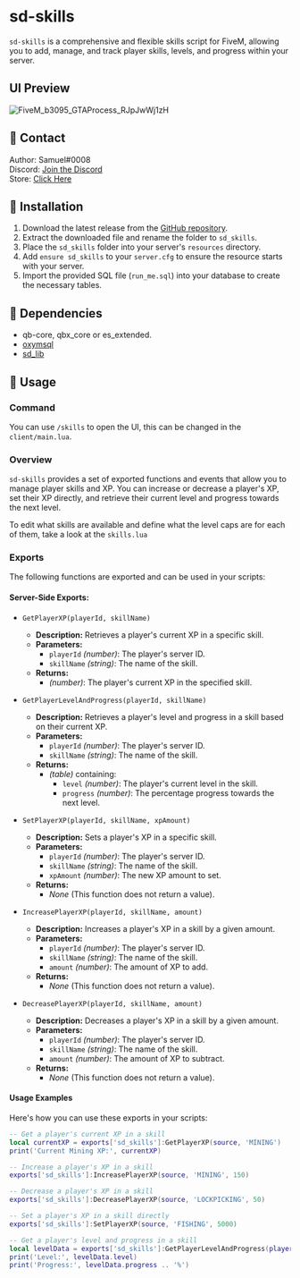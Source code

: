 # sd-skills

`sd-skills` is a comprehensive and flexible skills script for FiveM, allowing you to add, manage, and track player skills, levels, and progress within your server.

## UI Preview
![FiveM_b3095_GTAProcess_RJpJwWj1zH](https://github.com/user-attachments/assets/5ff71723-10f7-45c2-bf42-099ca2b5834f)



## 🔔 Contact

Author: Samuel#0008  
Discord: [Join the Discord](https://discord.gg/samueldev)  
Store: [Click Here](https://fivem.samueldev.shop)

## 💾 Installation

1. Download the latest release from the [GitHub repository](https://github.com/Samuels-Development/sd_skills/releases).
2. Extract the downloaded file and rename the folder to `sd_skills`.
3. Place the `sd_skills` folder into your server's `resources` directory.
4. Add `ensure sd_skills` to your `server.cfg` to ensure the resource starts with your server.
5. Import the provided SQL file (`run_me.sql`) into your database to create the necessary tables.


## 📖 Dependencies
- qb-core, qbx_core or es_extended.
- [oxymsql](https://github.com/overextended/oxmysql) 
- [sd_lib](https://github.com/Samuels-Development/sd_lib/releases)

## 📖 Usage

### Command
You can use `/skills` to open the UI, this can be changed in the `client/main.lua`.

### Overview

`sd-skills` provides a set of exported functions and events that allow you to manage player skills and XP. You can increase or decrease a player's XP, set their XP directly, and retrieve their current level and progress towards the next level.

To edit what skills are available and define what the level caps are for each of them, take a look at the `skills.lua`

### Exports

The following functions are exported and can be used in your scripts:

#### **Server-Side Exports:**


 - `GetPlayerXP(playerId, skillName)`
    - **Description:** Retrieves a player's current XP in a specific skill.
    - **Parameters:**
      - `playerId` *(number)*: The player's server ID.
      - `skillName` *(string)*: The name of the skill.
    - **Returns:**
      - *(number)*: The player's current XP in the specified skill.

  - `GetPlayerLevelAndProgress(playerId, skillName)`
    - **Description:** Retrieves a player's level and progress in a skill based on their current XP.
    - **Parameters:**
      - `playerId` *(number)*: The player's server ID.
      - `skillName` *(string)*: The name of the skill.
    - **Returns:**
      - *(table)* containing:
        - `level` *(number)*: The player's current level in the skill.
        - `progress` *(number)*: The percentage progress towards the next level.

  - `SetPlayerXP(playerId, skillName, xpAmount)`
    - **Description:** Sets a player's XP in a specific skill.
    - **Parameters:**
      - `playerId` *(number)*: The player's server ID.
      - `skillName` *(string)*: The name of the skill.
      - `xpAmount` *(number)*: The new XP amount to set.
    - **Returns:**
      - *None* (This function does not return a value).

  - `IncreasePlayerXP(playerId, skillName, amount)`
    - **Description:** Increases a player's XP in a skill by a given amount.
    - **Parameters:**
      - `playerId` *(number)*: The player's server ID.
      - `skillName` *(string)*: The name of the skill.
      - `amount` *(number)*: The amount of XP to add.
    - **Returns:**
      - *None* (This function does not return a value).

  - `DecreasePlayerXP(playerId, skillName, amount)`
    - **Description:** Decreases a player's XP in a skill by a given amount.
    - **Parameters:**
      - `playerId` *(number)*: The player's server ID.
      - `skillName` *(string)*: The name of the skill.
      - `amount` *(number)*: The amount of XP to subtract.
    - **Returns:**
      - *None* (This function does not return a value).


#### Usage Examples

Here's how you can use these exports in your scripts:

```lua
-- Get a player's current XP in a skill
local currentXP = exports['sd_skills']:GetPlayerXP(source, 'MINING')
print('Current Mining XP:', currentXP)

-- Increase a player's XP in a skill
exports['sd_skills']:IncreasePlayerXP(source, 'MINING', 150)

-- Decrease a player's XP in a skill
exports['sd_skills']:DecreasePlayerXP(source, 'LOCKPICKING', 50)

-- Set a player's XP in a skill directly
exports['sd_skills']:SetPlayerXP(source, 'FISHING', 5000)

-- Get a player's level and progress in a skill
local levelData = exports['sd_skills']:GetPlayerLevelAndProgress(playerId, 'CRAFTING')
print('Level:', levelData.level)
print('Progress:', levelData.progress .. '%')
